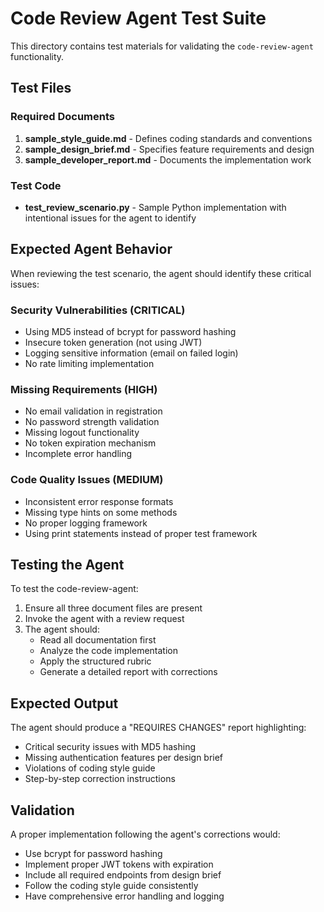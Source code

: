# Code Review Agent Test Suite

This directory contains test materials for validating the `code-review-agent` functionality.

## Test Files

### Required Documents
1. **sample_style_guide.md** - Defines coding standards and conventions
2. **sample_design_brief.md** - Specifies feature requirements and design
3. **sample_developer_report.md** - Documents the implementation work

### Test Code
- **test_review_scenario.py** - Sample Python implementation with intentional issues for the agent to identify

## Expected Agent Behavior

When reviewing the test scenario, the agent should identify these critical issues:

### Security Vulnerabilities (CRITICAL)
- Using MD5 instead of bcrypt for password hashing
- Insecure token generation (not using JWT)
- Logging sensitive information (email on failed login)
- No rate limiting implementation

### Missing Requirements (HIGH)
- No email validation in registration
- No password strength validation
- Missing logout functionality
- No token expiration mechanism
- Incomplete error handling

### Code Quality Issues (MEDIUM)
- Inconsistent error response formats
- Missing type hints on some methods
- No proper logging framework
- Using print statements instead of proper test framework

## Testing the Agent

To test the code-review-agent:

1. Ensure all three document files are present
2. Invoke the agent with a review request
3. The agent should:
   - Read all documentation first
   - Analyze the code implementation
   - Apply the structured rubric
   - Generate a detailed report with corrections

## Expected Output

The agent should produce a "REQUIRES CHANGES" report highlighting:
- Critical security issues with MD5 hashing
- Missing authentication features per design brief
- Violations of coding style guide
- Step-by-step correction instructions

## Validation

A proper implementation following the agent's corrections would:
- Use bcrypt for password hashing
- Implement proper JWT tokens with expiration
- Include all required endpoints from design brief
- Follow the coding style guide consistently
- Have comprehensive error handling and logging